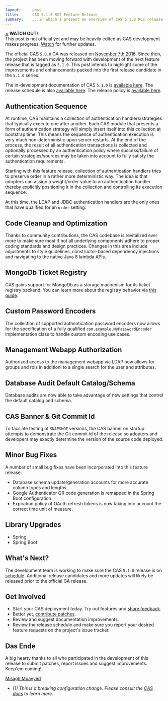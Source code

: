 ```yaml
---
layout:     post
title:      CAS 5.1.0 RC2 Feature Release
summary:    ...in which I present an overview of CAS 5.1.0 RC2 release.
---
```


<div class="alert alert-danger">
  <a href="#" class="close" data-dismiss="alert" aria-label="close">&times;</a>
  <strong>WATCH OUT!</strong><br/>This post is not official yet and may be heavily edited as CAS development makes progress. <a href="https://apereo.github.io/feed.xml">Watch</a> for further updates.
</div>

The official CAS `5.0.0` GA was released on [November 7th 2016](https://github.com/apereo/cas/releases/tag/v5.0.0). Since then,
the project has been moving forward with development of the next feature release
that is tagged as `5.1.0`. This post intends to highlight some of the improvements
and enhancements packed into the first release candidate in the `5.1.0` series.

The in-development documentation of CAS `5.1.0` is [available here](https://apereo.github.io/cas/development/).
The release schedule is also [available here](https://github.com/apereo/cas/milestones). The release policy 
is [available here](https://apereo.github.io/cas/developer/Release-Policy.html).

## Authentication Sequence

At runtime, CAS maintains a collection of authentication handlers/strategies that typically execute one after another. Each CAS module that presents a form of authentication strategy will simply insert itself into this collection at bootstrap time. This means the sequence of authentication execution is very much non-deterministic upon server restarts. At the end of the process, the result of all authentication transactions is collected and optionally processed by an authentication policy where success/failure of certain strategies/sources may be taken into account to fully satisfy the authentication requirements.

Starting with this feature release, collection of authentication handlers tries to preserve order in a rather more deterministic way. The idea is that adopters can assign a weight/order value to an authentication handler thereby explicitly positioning it in the collection and controlling its execution sequence. 

At this time, the LDAP and JDBC authentication handlers are the only ones that have qualified for an `order` setting. 

## Code Cleanup and Optimization

Thanks to community contributions, the CAS codebase is revitalized ever more to make sure
most if not all underlying components adhere to proper coding standards and design practices.
Changes in this area include adjustments to style guidelines, constructor-based dependency injections
and navigating to the native Java 8 lambda APIs. 

## MongoDb Ticket Registry

CAS gains support for MongoDb as a storage machenism for its ticket registry backend.
You can learn more about the registry behavior via [this guide](https://apereo.github.io/cas/development/installation/MongoDb-Ticket-Registry.html).

## Custom Password Encoders

The collection of supported authentication password encoders now allows for the specification of a fully qualified `com.example.MyPasswordEncoder` implementation class to handle custom encoding use cases.

## Management Webapp Authorization

Authorized access to the management webapp via LDAP now allows for groups and rols in additionl to a single search for the user and attributes.

## Database Audit Default Catalog/Schema

Database audits are now able to take advantage of new settings that control the default catalog and schema.

## CAS Banner & Git Commit Id 

To faciliate testing of `SNAPSHOT` versions, the CAS banner on startup attempts to demonstrate the Git commit id of the release
so adopters and developers may exactly determine the version of the source code deployed.

## Minor Bug Fixes

A number of small bug fixes have been incorporated into this feature release:

- Database schema update/generation accounts for more accurate column types and lengths.
- Google Authenticator QR code generation is remapped in the Spring Boot configuration.
- Expiration policy of OAuth refresh tokens is now taking into account the correct time unit of measure.

## Library Upgrades

- Spring
- Spring Boot


## What's Next?

The development team is working to make sure the CAS `5.1.0` release is 
on [schedule](https://github.com/apereo/cas/milestones). Additional release candidates
and more updates will likely be released prior to the official GA release.

## Get Involved

- Start your CAS deployment today. Try out features and [share feedback](https://apereo.github.io/cas/Mailing-Lists.html).
- Better yet, [contribute patches](https://apereo.github.io/cas/developer/Contributor-Guidelines.html).
- Review and suggest documentation improvements.
- Review the release schedule and make sure you report your desired feature requests on the project's issue tracker.

## Das Ende

A big hearty thanks to all who participated in the development of this release to submit patches, report issues and suggest improvements. Keep'em coming!

[Misagh Moayyed](https://twitter.com/misagh84)

- *[1] This is a breaking configuration change. Please consult the [CAS docs](https://apereo.github.io/cas/development/) to learn more.*

